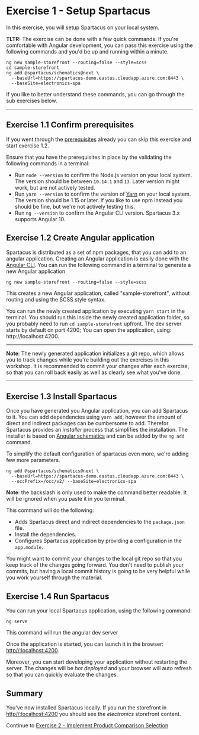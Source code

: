 # Exercise 1 - Setup Spartacus

In this exercise, you will setup Spartacus on your local system.

**TLTR:** The exercise can be done with a few quick commands. If you're comfortable with Angular development, you can pass this exercise using the following commands and you'd be up and running within a minute.

```
ng new sample-storefront --routing=false --style=scss
cd sample-storefront
ng add @spartacus/schematics@next \
  --baseUrl=https://spartacus-demo.eastus.cloudapp.azure.com:8443 \
  --baseSite=electronics-spa
```

If you like to better understand these commands, you can go through the sub exercises below.

---

## Exercise 1.1 Confirm prerequisites

If you went through the [prerequisites](../../prerequisites.md) already you can skip this exercise and start exercise 1.2.

Ensure that you have the prerequisites in place by the validating the following commands in a terminal:

- Run `node --version` to confirm the Node.js version on your local system. The version should be between `10.14.1` and `13`. Later version might work, but are not actively tested.
- Run `yarn --version` to confirm the version of [Yarn](https://yarnpkg.com/) on your local system. The version should be 1.15 or later. If you like to use npm instead you should be fine, but we're not actively testing this.
- Run `ng --version` to confirm the Angular CLI version. Spartacus 3.x supports Angular 10.

## Exercise 1.2 Create Angular application

Spartacus is distributed as a set of npm packages, that you can add to an angular application. Creating an Angular application is easily done with the [Angular CLI](https://cli.angular.io/). You can run the following command in a terminal to generate a new Angular application

```shell
ng new sample-storefront --routing=false --style=scss
```

This creates a new Angular application, called "sample-storefront", without routing and using the SCSS style syntax.

You can run the newly created application by executing `yarn start` in the terminal. You should run this inside the newly created application folder, so you probably need to run `cd sample-storefront` upfront.
The dev server starts by default on port 4200; You can open the application, using: http://localhost:4200.

---

**Note**: The newly generated application initializes a git repo, which allows you to track changes while you're building out the exercises in this workshop. It is recommended to commit your changes after each exercise, so that you can roll back easily as well as clearly see what you've done.

---

## Exercise 1.3 Install Spartacus

Once you have generated you Angular application, you can add Spartacus to it. You can add dependencies using `yarn add`, however the amount of direct and indirect packages can be cumbersome to add. Therefor Spartacus provides an _installer_ process that simplifies the installation. The installer is based on [Angular schematics](https://angular.io/guide/schematics) and can be added by the `ng add` command.

To simplify the default configuration of spartacus even more, we're adding few more parameters.

```shell
ng add @spartacus/schematics@next \
  --baseUrl=https://spartacus-demo.eastus.cloudapp.azure.com:8443 \
  --occPrefix=/occ/v2/ --baseSite=electronics-spa
```

**Note**: the backslash is only used to make the command better readable. It will be ignored when you paste it in you terminal.

This command will do the following:

- Adds Spartacus direct and indirect dependencies to the `package.json` file.
- Install the dependencies.
- Configures Spartacus application by providing a configuration in the `app.module`.

You might want to commit your changes to the local git repo so that you keep track of the changes going forward. You don't need to publish your commits, but having a local commit history is going to be very helpful while you work yourself through the material.

## Exercise 1.4 Run Spartacus

You can run your local Spartacus application, using the following command:

```shell
ng serve
```

This command will run the angular dev server

Once the application is started, you can launch it in the browser: [http//:localhost:4200](http//:localhost:4200).

Moreover, you can start developing your application without restarting the server. The changes will be _hot deployed_ and your browser will auto refresh so that you can quickly evaluate the changes.

## Summary

You've now installed Spartacus locally. If you run the storefront in [http//:localhost:4200](http//:localhost:4200) you should see the _electronics_ storefront content.

Continue to [Exercise 2 - Implement Product Comparison Selection](../exercise-2/README.md)
